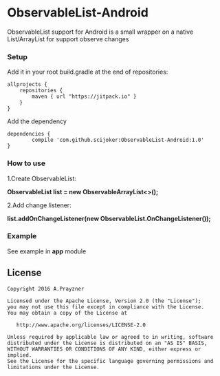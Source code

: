 <h1>ObservableList-Android</h1>
ObservableList support for Android is a small wrapper on a native List/ArrayList for support observe changes

<h3>Setup</h3>
Add it in your root build.gradle at the end of repositories:

	allprojects {
		repositories {
			maven { url "https://jitpack.io" }
		}
	}
	
Add the dependency

	dependencies {
	        compile 'com.github.scijoker:ObservableList-Android:1.0'
	}
	
<h3>How to use</h3>

1.Create ObservableList:

<b>ObservableList<ObjectType> list = new ObservableArrayList<>();</b> 


2.Add change listener:

<b>list.addOnChangeListener(new ObservableList.OnChangeListener<Integer>());</b>

<h3> Example</h3>
See example in <b> app</b> module

License
--------

    Copyright 2016 A.Prayzner

    Licensed under the Apache License, Version 2.0 (the "License");
    you may not use this file except in compliance with the License.
    You may obtain a copy of the License at

       http://www.apache.org/licenses/LICENSE-2.0

    Unless required by applicable law or agreed to in writing, software
    distributed under the License is distributed on an "AS IS" BASIS,
    WITHOUT WARRANTIES OR CONDITIONS OF ANY KIND, either express or implied.
    See the License for the specific language governing permissions and
    limitations under the License.

